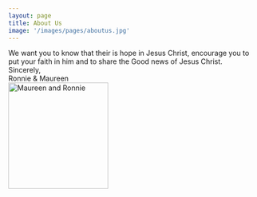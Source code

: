 ```yaml
---
layout: page
title: About Us
image: '/images/pages/aboutus.jpg'
---
```


We want you to know that their is hope in Jesus Christ, encourage you to put your faith in him and to share the Good news of Jesus Christ. <br>
Sincerely,<br>
Ronnie & Maureen <br>
<img src="images/posts/ourpicture.jpg" alt="Maureen and Ronnie" style="width:200px;height:213px;">
